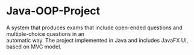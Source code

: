 # Java-OOP-Project
A system that produces exams that include open-ended questions and multiple-choice questions in an  
automatic way. 
The project implemented in Java and includes JavaFX UI, based on MVC model.


